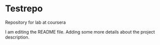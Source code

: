 # Testrepo
Repository for lab at coursera

I am editing the README file. Adding some more details about the project description.
